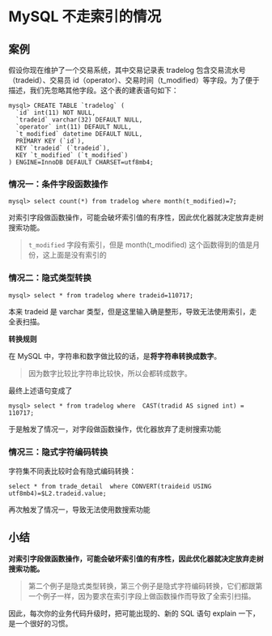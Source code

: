 # MySQL 不走索引的情况

## 案例

假设你现在维护了一个交易系统，其中交易记录表 tradelog 包含交易流水号（tradeid）、交易员 id（operator）、交易时间（t_modified）等字段。为了便于描述，我们先忽略其他字段。这个表的建表语句如下：

```mysql
mysql> CREATE TABLE `tradelog` (
  `id` int(11) NOT NULL,
  `tradeid` varchar(32) DEFAULT NULL,
  `operator` int(11) DEFAULT NULL,
  `t_modified` datetime DEFAULT NULL,
  PRIMARY KEY (`id`),
  KEY `tradeid` (`tradeid`),
  KEY `t_modified` (`t_modified`)
) ENGINE=InnoDB DEFAULT CHARSET=utf8mb4;
```



### 情况一：条件字段函数操作

```mysql
mysql> select count(*) from tradelog where month(t_modified)=7;
```

对索引字段做函数操作，可能会破坏索引值的有序性，因此优化器就决定放弃走树搜索功能。

> `t_modified` 字段有索引，但是 month(t_modified) 这个函数得到的值是月份，这上面是没有索引的



### 情况二：隐式类型转换

```mysql
mysql> select * from tradelog where tradeid=110717;
```

本来 tradeid 是 varchar 类型，但是这里输入确是整形，导致无法使用索引，走全表扫描。

**转换规则**

在 MySQL 中，字符串和数字做比较的话，是**将字符串转换成数字**。

> 因为数字比较比字符串比较快，所以会都转成数字。

最终上述语句变成了 

```mysql
mysql> select * from tradelog where  CAST(tradid AS signed int) = 110717;
```

于是触发了情况一，对字段做函数操作，优化器放弃了走树搜索功能



### 情况三：隐式字符编码转换

字符集不同表比较时会有隐式编码转换：

```mysql
select * from trade_detail  where CONVERT(traideid USING utf8mb4)=$L2.tradeid.value; 
```

再次触发了情况一，导致无法使用数搜索功能



## 小结

**对索引字段做函数操作，可能会破坏索引值的有序性，因此优化器就决定放弃走树搜索功能。**

> 第二个例子是隐式类型转换，第三个例子是隐式字符编码转换，它们都跟第一个例子一样，因为要求在索引字段上做函数操作而导致了全索引扫描。

因此，每次你的业务代码升级时，把可能出现的、新的 SQL 语句 explain 一下，是一个很好的习惯。

